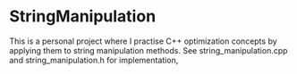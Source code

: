 # StringManipulation
 This is a personal project where I practise C++ optimization concepts by applying them to string manipulation methods.
 See string_manipulation.cpp and string_manipulation.h for implementation,
